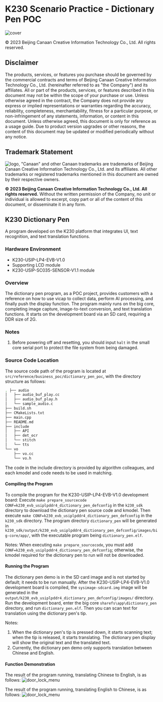 # K230 Scenario Practice - Dictionary Pen POC

![cover](../../../zh/images/canaan-cover.png)

© 2023 Beijing Canaan Creative Information Technology Co., Ltd. All rights reserved.

<div style="page-break-after:always"></div>

## Disclaimer

The products, services, or features you purchase should be governed by the commercial contracts and terms of Beijing Canaan Creative Information Technology Co., Ltd. (hereinafter referred to as "the Company") and its affiliates. All or part of the products, services, or features described in this document may not be within the scope of your purchase or use. Unless otherwise agreed in the contract, the Company does not provide any express or implied representations or warranties regarding the accuracy, reliability, completeness, merchantability, fitness for a particular purpose, or non-infringement of any statements, information, or content in this document. Unless otherwise agreed, this document is only for reference as a usage guide.
Due to product version upgrades or other reasons, the content of this document may be updated or modified periodically without any notice.

## Trademark Statement

![logo](../../../zh/images/logo.png), "Canaan" and other Canaan trademarks are trademarks of Beijing Canaan Creative Information Technology Co., Ltd. and its affiliates. All other trademarks or registered trademarks mentioned in this document are owned by their respective owners.

**© 2023 Beijing Canaan Creative Information Technology Co., Ltd. All rights reserved.**
Without the written permission of the Company, no unit or individual is allowed to excerpt, copy part or all of the content of this document, or disseminate it in any form.

<div style="page-break-after:always"></div>

## K230 Dictionary Pen

A program developed on the K230 platform that integrates UI, text recognition, and text translation functions.

### Hardware Environment

- K230-USIP-LP4-EVB-V1.0
- Supporting LCD module
- K230-USIP-SC035-SENSOR-V1.1 module

### Overview

The dictionary pen program, as a POC project, provides customers with a reference on how to use vicap to collect data, perform AI processing, and finally push the display function. The program mainly runs on the big core, completing image capture, image-to-text conversion, and text translation functions. It starts on the development board via an SD card, requiring a DDR size of 2G.

### Notes

1. Before powering off and resetting, you should input `halt` in the small core serial port to protect the file system from being damaged.

### Source Code Location

The source code path of the program is located at `src/reference/business_poc/dictionary_pen_poc`, with the directory structure as follows:

```sh
. ├── audio
│   ├── audio_buf_play.cc
│   ├── audio_buf_play.h
│   └── sample_audio.c
├── build.sh
├── CMakeLists.txt
├── main.cpp
├── README.md
├── include
│   ├── API
│   ├── det_ocr
│   └── stitch
│   └── tts
└── vo
    ├── vo.cc
    └── vo.h
```

The code in the include directory is provided by algorithm colleagues, and each kmodel and code needs to be used in matching.

#### Compiling the Program

To compile the program for the K230-USIP-LP4-EVB-V1.0 development board:
Execute `make prepare_sourcecode CONF=k230_evb_usiplpddr4_dictionary_pen_defconfig` in the `k230_sdk` directory to download the dictionary pen source code and kmodel. Then execute `make CONF=k230_evb_usiplpddr4_dictionary_pen_defconfig` in the `k230_sdk` directory. The program directory `dictionary_pen` will be generated in `k230_sdk/output/k230_evb_usiplpddr4_dictionary_pen_defconfig/images/big-core/app/`, with the executable program being `dictionary_pen.elf`.

Notes:
When executing `make prepare_sourcecode`, you must add `CONF=k230_evb_usiplpddr4_dictionary_pen_defconfig`; otherwise, the kmodel required for the dictionary pen to run will not be downloaded.

#### Running the Program

The dictionary pen demo is in the SD card image and is not started by default; it needs to be run manually. After the K230-USIP-LP4-EVB-V1.0 development board is compiled, the `sysimage-sdcard.img` image will be generated in the `output/k230_evb_usiplpddr4_dictionary_pen_defconfig/images/` directory. Run the development board, enter the big core `sharefs\app\dictionary_pen` directory, and run `dictionary_pen.elf`. Then you can scan text for translation using the dictionary pen's tip.

Notes:

1. When the dictionary pen's tip is pressed down, it starts scanning text; when the tip is released, it starts translating. The dictionary pen display will show the original text and the translated text.
1. Currently, the dictionary pen demo only supports translation between Chinese and English.

#### Function Demonstration

The result of the program running, translating Chinese to English, is as follows:
![door_lock_menu](../../../zh/02_applications/business_poc/images/dictionary_pen_zh_translate_en.jpg)

The result of the program running, translating English to Chinese, is as follows:
![door_lock_menu](../../../zh/02_applications/business_poc/images/dictionary_pen_en_translate_zh.jpg)
